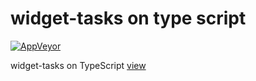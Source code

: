 # widget-tasks on type script 

[![AppVeyor](https://img.shields.io/appveyor/ci/Shustrila/widget-tasks.svg?logo=appveyor&logoColor=white)](https://ci.appveyor.com/project/Shustrila/widget-tasks)

widget-tasks on TypeScript [view](https://shustrila.github.io/widget-tasks/)
